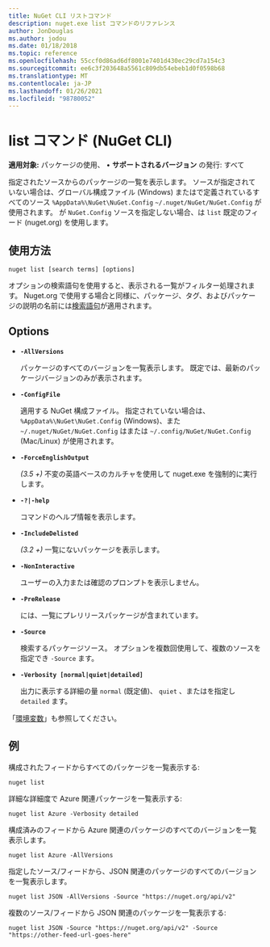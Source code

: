 ```yaml
---
title: NuGet CLI リストコマンド
description: nuget.exe list コマンドのリファレンス
author: JonDouglas
ms.author: jodou
ms.date: 01/18/2018
ms.topic: reference
ms.openlocfilehash: 55ccf0d86ad6df8001e7401d430ec29cd7a154c3
ms.sourcegitcommit: ee6c3f203648a5561c809db54ebeb1d0f0598b68
ms.translationtype: MT
ms.contentlocale: ja-JP
ms.lasthandoff: 01/26/2021
ms.locfileid: "98780052"
---
```

# <a name="list-command-nuget-cli"></a>list コマンド (NuGet CLI)

**適用対象:** パッケージの使用、 &bullet; **サポートされるバージョン** の発行: すべて

指定されたソースからのパッケージの一覧を表示します。 ソースが指定されていない場合は、グローバル構成ファイル (Windows) またはで定義されているすべてのソース `%AppData%\NuGet\NuGet.Config` `~/.nuget/NuGet/NuGet.Config` が使用されます。 が `NuGet.Config` ソースを指定しない場合、は `list` 既定のフィード (nuget.org) を使用します。

## <a name="usage"></a>使用方法

```cli
nuget list [search terms] [options]
```

オプションの検索語句を使用すると、表示される一覧がフィルター処理されます。 Nuget.org で使用する場合と同様に、パッケージ、タグ、およびパッケージの説明の名前には[検索語句](../../consume-packages/finding-and-choosing-packages.md#search-syntax)が適用されます。 

## <a name="options"></a>Options

- **`-AllVersions`**

  パッケージのすべてのバージョンを一覧表示します。 既定では、最新のパッケージバージョンのみが表示されます。

- **`-ConfigFile`**

  適用する NuGet 構成ファイル。 指定されていない場合は、 `%AppData%\NuGet\NuGet.Config` (Windows)、また `~/.nuget/NuGet/NuGet.Config` はまたは `~/.config/NuGet/NuGet.Config` (Mac/Linux) が使用されます。

- **`-ForceEnglishOutput`**

  *(3.5 +)* 不変の英語ベースのカルチャを使用して nuget.exe を強制的に実行します。

- **`-?|-help`**

  コマンドのヘルプ情報を表示します。

- **`-IncludeDelisted`**

  *(3.2 +)* 一覧にないパッケージを表示します。

- **`-NonInteractive`**

  ユーザーの入力または確認のプロンプトを表示しません。

- **`-PreRelease`**

  には、一覧にプレリリースパッケージが含まれています。

- **`-Source`**

  検索するパッケージソース。 オプションを複数回使用して、複数のソースを指定でき `-Source` ます。

- **`-Verbosity [normal|quiet|detailed]`**

  出力に表示する詳細の量 `normal` (既定値)、 `quiet` 、またはを指定し `detailed` ます。

「[環境変数](cli-ref-environment-variables.md)」も参照してください。

## <a name="examples"></a>例

構成されたフィードからすべてのパッケージを一覧表示する:
```
nuget list
```
詳細な詳細度で Azure 関連パッケージを一覧表示する:
```
nuget list Azure -Verbosity detailed
```
構成済みのフィードから Azure 関連のパッケージのすべてのバージョンを一覧表示します。
```
nuget list Azure -AllVersions
```
指定したソース/フィードから、JSON 関連のパッケージのすべてのバージョンを一覧表示します。
```
nuget list JSON -AllVersions -Source "https://nuget.org/api/v2"
```
複数のソース/フィードから JSON 関連のパッケージを一覧表示する:
```
nuget list JSON -Source "https://nuget.org/api/v2" -Source "https://other-feed-url-goes-here"
```
